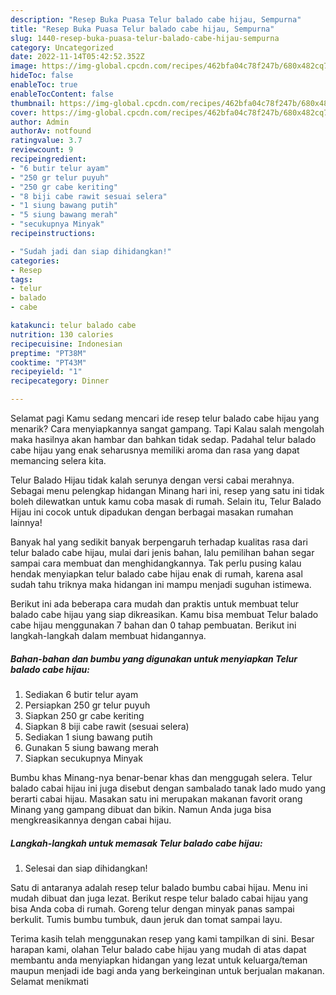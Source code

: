 ```yaml
---
description: "Resep Buka Puasa Telur balado cabe hijau, Sempurna"
title: "Resep Buka Puasa Telur balado cabe hijau, Sempurna"
slug: 1440-resep-buka-puasa-telur-balado-cabe-hijau-sempurna
category: Uncategorized
date: 2022-11-14T05:42:52.352Z
image: https://img-global.cpcdn.com/recipes/462bfa04c78f247b/680x482cq70/telur-balado-cabe-hijau-foto-resep-utama.jpg
hideToc: false
enableToc: true
enableTocContent: false
thumbnail: https://img-global.cpcdn.com/recipes/462bfa04c78f247b/680x482cq70/telur-balado-cabe-hijau-foto-resep-utama.jpg
cover: https://img-global.cpcdn.com/recipes/462bfa04c78f247b/680x482cq70/telur-balado-cabe-hijau-foto-resep-utama.jpg
author: Admin
authorAv: notfound
ratingvalue: 3.7
reviewcount: 9
recipeingredient:
- "6 butir telur ayam"
- "250 gr telur puyuh"
- "250 gr cabe keriting"
- "8 biji cabe rawit sesuai selera"
- "1 siung bawang putih"
- "5 siung bawang merah"
- "secukupnya Minyak"
recipeinstructions:

- "Sudah jadi dan siap dihidangkan!"
categories:
- Resep
tags:
- telur
- balado
- cabe

katakunci: telur balado cabe 
nutrition: 130 calories
recipecuisine: Indonesian
preptime: "PT38M"
cooktime: "PT43M"
recipeyield: "1"
recipecategory: Dinner

---
```



Selamat pagi Kamu sedang mencari ide resep telur balado cabe hijau yang menarik? Cara menyiapkannya sangat gampang. Tapi Kalau salah mengolah maka hasilnya akan hambar dan bahkan tidak sedap. Padahal telur balado cabe hijau yang enak seharusnya memiliki aroma dan rasa yang dapat memancing selera kita.


Telur Balado Hijau tidak kalah serunya dengan versi cabai merahnya. Sebagai menu pelengkap hidangan Minang hari ini, resep yang satu ini tidak boleh dilewatkan untuk kamu coba masak di rumah. Selain itu, Telur Balado Hijau ini cocok untuk dipadukan dengan berbagai masakan rumahan lainnya!

Banyak hal yang sedikit banyak berpengaruh terhadap kualitas rasa dari telur balado cabe hijau, mulai dari jenis bahan, lalu pemilihan bahan segar sampai cara membuat dan menghidangkannya. Tak perlu pusing kalau hendak menyiapkan telur balado cabe hijau enak di rumah, karena asal sudah tahu triknya maka hidangan ini mampu menjadi suguhan istimewa.


Berikut ini ada beberapa cara mudah dan praktis untuk membuat telur balado cabe hijau yang siap dikreasikan. Kamu bisa membuat Telur balado cabe hijau menggunakan 7 bahan dan 0 tahap pembuatan. Berikut ini langkah-langkah dalam membuat hidangannya.

<!--inarticleads1-->

##### Bahan-bahan dan bumbu yang digunakan untuk menyiapkan Telur balado cabe hijau:

1. Sediakan 6 butir telur ayam
1. Persiapkan 250 gr telur puyuh
1. Siapkan 250 gr cabe keriting
1. Siapkan 8 biji cabe rawit (sesuai selera)
1. Sediakan 1 siung bawang putih
1. Gunakan 5 siung bawang merah
1. Siapkan secukupnya Minyak


Bumbu khas Minang-nya benar-benar khas dan menggugah selera. Telur balado cabai hijau ini juga disebut dengan sambalado tanak lado mudo yang berarti cabai hijau. Masakan satu ini merupakan makanan favorit orang Minang yang gampang dibuat dan bikin. Namun Anda juga bisa mengkreasikannya dengan cabai hijau. 

<!--inarticleads2-->

##### Langkah-langkah untuk memasak Telur balado cabe hijau:


1. Selesai dan siap dihidangkan!

Satu di antaranya adalah resep telur balado bumbu cabai hijau. Menu ini mudah dibuat dan juga lezat. Berikut respe telur balado cabai hijau yang bisa Anda coba di rumah. Goreng telur dengan minyak panas sampai berkulit. Tumis bumbu tumbuk, daun jeruk dan tomat sampai layu. 

Terima kasih telah menggunakan resep yang kami tampilkan di sini. Besar harapan kami, olahan Telur balado cabe hijau yang mudah di atas dapat membantu anda menyiapkan hidangan yang lezat untuk keluarga/teman maupun menjadi ide bagi anda yang berkeinginan untuk berjualan makanan. Selamat menikmati
